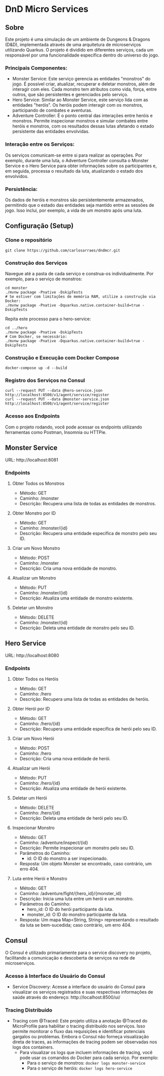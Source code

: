 # DnD Micro Services

## Sobre

Este projeto é uma simulação de um ambiente de Dungeons & Dragons (D&D), implementada através de uma arquitetura de microserviços utilizando Quarkus. O projeto é dividido em diferentes serviços, cada um responsável por uma funcionalidade específica dentro do universo do jogo.

### Principais Componentes:

- Monster Service: Este serviço gerencia as entidades "monstros" do jogo. É possível criar, atualizar, recuperar e deletar monstros, além de interagir com eles. Cada monstro tem atributos como vida, força, entre outros, que são persistentes e gerenciados pelo serviço.
- Hero Service: Similar ao Monster Service, este serviço lida com as entidades "heróis". Os heróis podem interagir com os monstros, participando de combates e aventuras.
- Adventure Controller: É o ponto central das interações entre heróis e monstros. Permite inspecionar monstros e simular combates entre heróis e monstros, com os resultados dessas lutas afetando o estado persistente das entidades envolvidas.

### Interação entre os Serviços:

Os serviços comunicam-se entre si para realizar as operações. Por exemplo, durante uma luta, o Adventure Controller consulta o Monster Service e o Hero Service para obter informações sobre os participantes e, em seguida, processa o resultado da luta, atualizando o estado dos envolvidos.

### Persistência:

Os dados de heróis e monstros são persistentemente armazenados, permitindo que o estado das entidades seja mantido entre as sessões de jogo. Isso inclui, por exemplo, a vida de um monstro após uma luta.

## Configuração (Setup)

### Clone o repositório

`git clone https://github.com/carlosarraes/dndmcr.git`

### Construção dos Serviços

Navegue até a pasta de cada serviço e construa-os individualmente. Por exemplo, para o serviço de monstros:

```shell
cd monster
./mvnw package -Pnative -DskipTests
# Se estiver com limitações de memória RAM, utilize a construção via Docker:
./mvnw package -Pnative -Dquarkus.native.container-build=true -DskipTests
```

Repita este processo para o hero-service:

```shell
cd ../hero
./mvnw package -Pnative -DskipTests
# Com Docker, se necessário:
./mvnw package -Pnative -Dquarkus.native.container-build=true -DskipTests
```

### Construção e Execução com Docker Compose

`docker-compose up -d --build`

### Registro dos Serviços no Consul

```shell
curl --request PUT --data @hero-service.json http://localhost:8500/v1/agent/service/register
curl --request PUT --data @monster-service.json http://localhost:8500/v1/agent/service/register
```

### Acesso aos Endpoints

Com o projeto rodando, você pode acessar os endpoints utilizando ferramentas como Postman, Insomnia ou HTTPie.

## Monster Service

URL: http://localhost:8081

### Endpoints

1. Obter Todos os Monstros

   - Método: GET
   - Caminho: /monster
   - Descrição: Recupera uma lista de todas as entidades de monstros.

2. Obter Monstro por ID

   - Método: GET
   - Caminho: /monster/{id}
   - Descrição: Recupera uma entidade específica de monstro pelo seu ID.

3. Criar um Novo Monstro

   - Método: POST
   - Caminho: /monster
   - Descrição: Cria uma nova entidade de monstro.

4. Atualizar um Monstro

   - Método: PUT
   - Caminho: /monster/{id}
   - Descrição: Atualiza uma entidade de monstro existente.

5. Deletar um Monstro

   - Método: DELETE
   - Caminho: /monster/{id}
   - Descrição: Deleta uma entidade de monstro pelo seu ID.

## Hero Service

URL: http://localhost:8080

### Endpoints

1. Obter Todos os Heróis

   - Método: GET
   - Caminho: /hero
   - Descrição: Recupera uma lista de todas as entidades de heróis.

2. Obter Herói por ID

   - Método: GET
   - Caminho: /hero/{id}
   - Descrição: Recupera uma entidade específica de herói pelo seu ID.

3. Criar um Novo Herói

   - Método: POST
   - Caminho: /hero
   - Descrição: Cria uma nova entidade de herói.

4. Atualizar um Herói

   - Método: PUT
   - Caminho: /hero/{id}
   - Descrição: Atualiza uma entidade de herói existente.

5. Deletar um Herói

   - Método: DELETE
   - Caminho: /hero/{id}
   - Descrição: Deleta uma entidade de herói pelo seu ID.

6. Inspecionar Monstro

   - Método: GET
   - Caminho: /adventure/inspect/{id}
   - Descrição: Permite inspecionar um monstro pelo seu ID.
   - Parâmetros do Caminho:
     - id: O ID do monstro a ser inspecionado.
   - Resposta: Um objeto Monster se encontrado, caso contrário, um erro 404.

7. Luta entre Herói e Monstro

   - Método: GET
   - Caminho: /adventure/fight/{hero_id}/{monster_id}
   - Descrição: Inicia uma luta entre um herói e um monstro.
   - Parâmetros do Caminho:
     - hero_id: O ID do herói participante da luta.
     - monster_id: O ID do monstro participante da luta.
   - Resposta: Um mapa Map<String, String> representando o resultado da luta se bem-sucedida; caso contrário, um erro 404.

## Consul

O Consul é utilizado primariamente para o service discovery no projeto, facilitando a comunicação e descoberta de serviços na rede de microserviços.

### Acesso à Interface do Usuário do Consul

- Service Discovery: Acesse a interface do usuário do Consul para visualizar os serviços registrados e suas respectivas informações de saúde através do endereço: http://localhost:8500/ui/

### Tracing Distribuído

- Tracing com @Traced: Este projeto utiliza a anotação @Traced do MicroProfile para habilitar o tracing distribuído nos serviços. Isso permite monitorar o fluxo das requisições e identificar potenciais gargalos ou problemas. Embora o Consul não forneça visualização direta de traces, as informações de tracing podem ser observadas nos logs dos containers.
  - Para visualizar os logs que incluem informações de tracing, você pode usar os comandos do Docker para cada serviço. Por exemplo:
    - Para o serviço de monstros: `docker logs monster-service`
    - Para o serviço de heróis: `docker logs hero-service`
